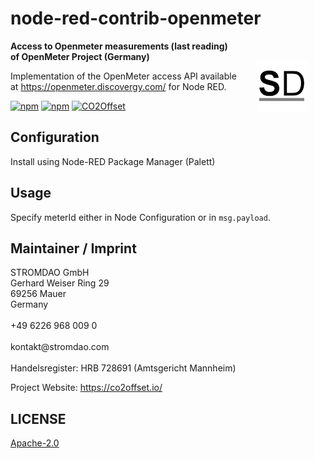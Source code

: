 # node-red-contrib-openmeter

<a href="https://stromdao.de/" target="_blank" title="STROMDAO - Digital Energy Infrastructure"><img src="./static/stromdao.png" align="right" height="85px" hspace="30px" vspace="30px"></a>

**Access to Openmeter measurements (last reading) of OpenMeter Project (Germany)**

Implementation of the OpenMeter access API available at https://openmeter.discovergy.com/ for Node RED.

[![npm](https://img.shields.io/npm/dt/node-red-contrib-openmeter.svg)](https://www.npmjs.com/package/node-red-contrib-openmeter)
[![npm](https://img.shields.io/npm/v/node-red-contrib-openmeter.svg)](https://www.npmjs.com/package/node-red-contrib-openmeter)
[![CO2Offset](https://api.corrently.io/v2.0/ghgmanage/statusimg?host=node-red-contrib-openmeter&svg=1)](https://co2offset.io/badge.html?host=node-red-contrib-openmeter)

## Configuration

Install using Node-RED Package Manager (Palett)

## Usage

Specify meterId either in Node Configuration or in `msg.payload`. 

## Maintainer / Imprint

<addr>
STROMDAO GmbH  <br/>
Gerhard Weiser Ring 29  <br/>
69256 Mauer  <br/>
Germany  <br/>
  <br/>
+49 6226 968 009 0  <br/>
  <br/>
kontakt@stromdao.com  <br/>
  <br/>
Handelsregister: HRB 728691 (Amtsgericht Mannheim)
</addr>

Project Website: https://co2offset.io/

## LICENSE
[Apache-2.0](./LICENSE)
